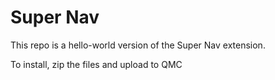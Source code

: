 # Super Nav 

This repo is a hello-world version of the Super Nav extension. 

To install, zip the files and upload to QMC